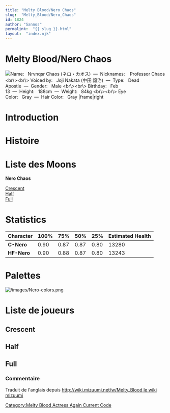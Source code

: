 ```yaml
---
title: "Melty Blood/Nero Chaos"
slug:  "Melty_Blood/Nero_Chaos"
id: 1824
author: "Sannos"
permalink:  "{{ slug }}.html"
layout:  "index.njk"
---
```


# Melty Blood/Nero Chaos

![ **Name:**   Nrvnqsr Chaos (ネロ・カオス)  —  **Nicknames:**   
Professor Chaos \<br\\\>\<br\\\> **Voiced by:**   Joji Nakata (中田
譲治)  —  **Type:**   Dead Apostle  —  **Gender:**   Male
\<br\\\>\<br\\\> **Birthday:**   Feb
13  —  **Height:**   188cm  —  **Weight:**   84kg \<br\\\>\<br\\\> **Eye
Color:**   Gray  —  **Hair Color:**   Gray
\|frame\|right](/images/Nero0.png " Name:   Nrvnqsr Chaos (ネロ・カオス)  —  Nicknames:    Professor Chaos <br\><br\> Voiced by:   Joji Nakata (中田 譲治)  —  Type:   Dead Apostle  —  Gender:   Male <br\><br\> Birthday:   Feb 13  —  Height:   188cm  —  Weight:   84kg <br\><br\> Eye Color:   Gray  —  Hair Color:   Gray |frame|right")

# Introduction

# Histoire

# Liste des Moons

**Nero Chaos**

[Crescent](Melty_Blood/Nero_Chaos/Crescent_Moon "wikilink")  
[Half](Melty_Blood/Nero_Chaos/Half_Moon "wikilink")  
[Full](Melty_Blood/Nero_Chaos/Full_Moon "wikilink")  

# Statistics

| Character   | 100% | 75%  | 50%  | 25%  | Estimated Health |
|-------------|------|------|------|------|------------------|
| **C-Nero**  | 0.90 | 0.87 | 0.87 | 0.80 | 13280            |
| **HF-Nero** | 0.90 | 0.88 | 0.87 | 0.80 | 13243            |

# Palettes

![](/images/Nero-colors.png "/images/Nero-colors.png")

# Liste de joueurs

## Crescent

## Half

## Full

### Commentaire

Traduit de l'anglais depuis [http://wiki.mizuumi.net/w/Melty_Blood le
wiki
mizuumi](http://wiki.mizuumi.net/w/Melty_Blood_le_wiki_mizuumi "wikilink")

[Category:Melty Blood Actress Again Current
Code](Category:Melty_Blood_Actress_Again_Current_Code "wikilink")
